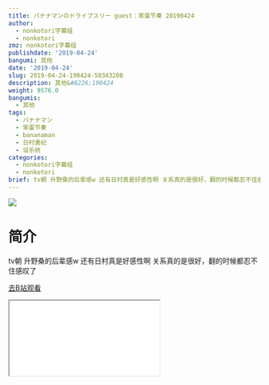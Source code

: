 ```yaml
---
title: バナナマンのドライブスリー guest：笨蛋节奏 20190424
author:
  - nonkotori字幕组
  - nonkotori
zmz: nonkotori字幕组
publishdate: '2019-04-24'
bangumi: 其他
date: '2019-04-24'
slug: 2019-04-24-190424-50343208
description: 其他&#8226;190424
weight: 9576.0
bangumis:
  - 其他
tags:
  - バナナマン
  - 笨蛋节奏
  - bananaman
  - 日村勇纪
  - 设乐统
categories:
  - nonkotori字幕组
  - nonkotori
brief: tv朝 升野桑的后辈感w 还有日村真是好感性啊 关系真的是很好，翻的时候都忍不住感叹了
---
```

![](https://raw.githubusercontent.com/tcgriffith/owaraisite/master/static/tmpimg/uHkuWNd.jpg)
# 简介  
tv朝
升野桑的后辈感w 还有日村真是好感性啊
关系真的是很好，翻的时候都忍不住感叹了  

[去B站观看](https://www.bilibili.com/video/av50343208/)
<div class ="resp-container"><iframe class="testiframe" src="//player.bilibili.com/player.html?aid=50343208"", scrolling="no", allowfullscreen="true" > </iframe></div> 

